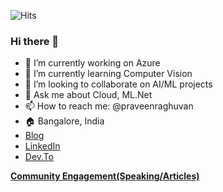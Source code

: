 ![Hits](https://hitcounter.pythonanywhere.com/count/tag.svg?url=https%3A%2F%2Fgithub.com%2Fpraveenraghuvanshi%2Fpraveenraghuvanshi)

### Hi there 👋

<!--
**praveenraghuvanshi/praveenraghuvanshi** is a ✨ _special_ ✨ repository because its `README.md` (this file) appears on your GitHub profile.

Here are some ideas to get you started:
- 🤔 I’m looking for help with ...
- 😄 Pronouns: ...
- ⚡ Fun fact: ...
-->

- 🔭 I’m currently working on Azure
- 🌱 I’m currently learning Computer Vision
- 👯 I’m looking to collaborate on AI/ML projects
- 💬 Ask me about Cloud, ML.Net
- 📫 How to reach me: @praveenraghuvan
- :house: Bangalore, India
- [Blog](https://praveenraghuvanshi.github.io/)
- [LinkedIn](https://www.linkedin.com/in/praveenraghuvanshi/)
- [Dev.To](https://dev.to/praveenraghuvanshi)

**[Community Engagement(Speaking/Articles)](https://github.com/praveenraghuvanshi/tech-sessions)**
